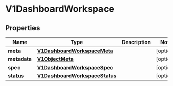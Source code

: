 # V1DashboardWorkspace

## Properties
Name | Type | Description | Notes
------------ | ------------- | ------------- | -------------
**meta** | [**V1DashboardWorkspaceMeta**](V1DashboardWorkspaceMeta.md) |  |  [optional]
**metadata** | [**V1ObjectMeta**](V1ObjectMeta.md) |  |  [optional]
**spec** | [**V1DashboardWorkspaceSpec**](V1DashboardWorkspaceSpec.md) |  |  [optional]
**status** | [**V1DashboardWorkspaceStatus**](V1DashboardWorkspaceStatus.md) |  |  [optional]
